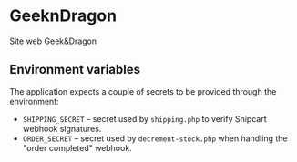 # GeeknDragon
Site web Geek&amp;Dragon

## Environment variables

The application expects a couple of secrets to be provided through the
environment:

- `SHIPPING_SECRET` – secret used by `shipping.php` to verify Snipcart
  webhook signatures.
- `ORDER_SECRET` – secret used by `decrement-stock.php` when handling the
  "order completed" webhook.
